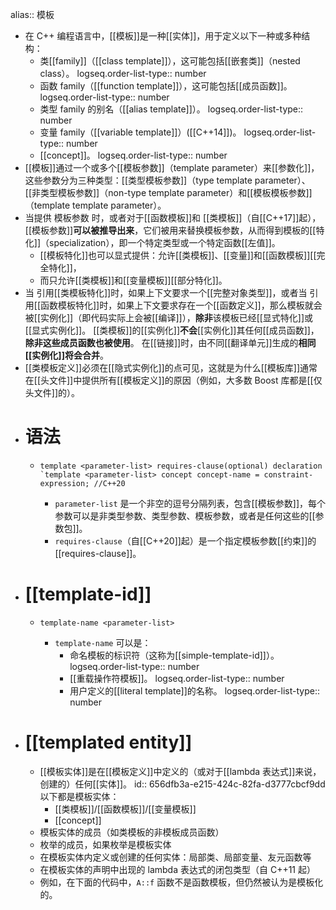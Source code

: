 alias:: 模板

- 在 C++ 编程语言中，[[模板]]是一种[[实体]]，用于定义以下一种或多种结构：
	- 类[[family]]（[[class template]]），这可能包括[[嵌套类]]（nested class）。
	  logseq.order-list-type:: number
	- 函数 family（[[function template]]），这可能包括[[成员函数]]。
	  logseq.order-list-type:: number
	- 类型 family 的别名（[[alias template]]）。
	  logseq.order-list-type:: number
	- 变量 family（[[variable template]]）([[C++14]])。
	  logseq.order-list-type:: number
	- [[concept]]。
	  logseq.order-list-type:: number
- [[模板]]通过一个或多个[[模板参数]]（template parameter）来[[参数化]]，这些参数分为三种类型：[[类型模板参数]]（type template parameter）、[[非类型模板参数]]（non-type template parameter）和[[模板模板参数]]（template template parameter）。
- 当提供 模板参数 时，或者对于[[函数模板]]和 [[类模板]]（自[[C++17]]起），[[模板参数]]**可以被推导出来**，它们被用来替换模板参数，从而得到模板的[[特化]]（specialization），即一个特定类型或一个特定函数[[左值]]。
	- [[模板特化]]也可以显式提供：允许[[类模板]]、[[变量]]和[[函数模板]][[完全特化]]，
	- 而只允许[[类模板]]和[[变量模板]][[部分特化]]。
- 当 引用[[类模板特化]]时，如果上下文要求一个[[完整对象类型]]，或者当 引用[[函数模板特化]]时，如果上下文要求存在一个[[函数定义]]，那么模板就会被[[实例化]]（即代码实际上会被[[编译]]），**除非**该模板已经[[显式特化]]或[[显式实例化]]。
  [[类模板]]的[[实例化]]**不会**[[实例化]]其任何[[成员函数]]，**除非这些成员函数也被使用**。
  在[[链接]]时，由不同[[翻译单元]]生成的**相同[[实例化]]将会合并**。
- [[类模板定义]]必须在[[隐式实例化]]的点可见，这就是为什么[[模板库]]通常在[[头文件]]中提供所有[[模板定义]]的原因（例如，大多数 Boost 库都是[[仅头文件]]的）。
- # 语法
	- ``` 
	  template <parameter-list> requires-clause(optional) declaration
	  `template <parameter-list> concept concept-name = constraint-expression; //C++20
	  ```
		- `parameter-list` 是一个非空的逗号分隔列表，包含[[模板参数]]，每个参数可以是非类型参数、类型参数、模板参数，或者是任何这些的[[参数包]]。
		- `requires-clause`（自[[C++20]]起）是一个指定模板参数[[约束]]的[[requires-clause]]。
- # [[template-id]]
	- ```
	  template-name <parameter-list>		
	  ```
		- `template-name` 可以是：
			- 命名模板的标识符（这称为[[simple-template-id]]）。
			  logseq.order-list-type:: number
			- [[重载操作符模板]]。
			  logseq.order-list-type:: number
			- 用户定义的[[literal template]]的名称。
			  logseq.order-list-type:: number
- # [[templated entity]]
	- [[模板实体]]是在[[模板定义]]中定义的（或对于[[lambda 表达式]]来说，创建的）任何[[实体]]。
	  id:: 656dfb3a-e215-424c-82fa-d3777cbcf9dd
	  以下都是模板实体：
		- [[类模板]]/[[函数模板]]/[[变量模板]]
		- [[concept]]
	- 模板实体的成员（如类模板的非模板成员函数）
	- 枚举的成员，如果枚举是模板实体
	- 在模板实体内定义或创建的任何实体：局部类、局部变量、友元函数等
	- 在模板实体的声明中出现的 lambda 表达式的闭包类型（自 C++11 起）
	- 例如，在下面的代码中，`A::f` 函数不是函数模板，但仍然被认为是模板化的。
